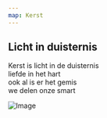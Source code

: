 ```yaml
---
map: Kerst
---
```


## Licht in duisternis

Kerst is licht in de duisternis \
liefde in het hart \
ook al is er het gemis \
we delen onze smart

![Image](IMG_20201214_102241__01.jpg)
